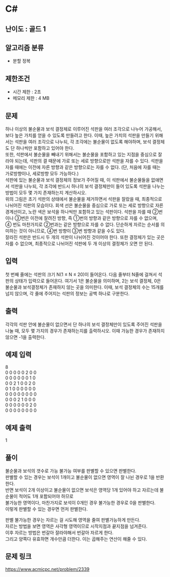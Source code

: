 # C#

## 난이도 : 골드 1

## 알고리즘 분류
  - 분할 정복

## 제한조건
  - 시간 제한 : 2초
  - 메모리 제한 : 4 MB

## 문제
하나 이상의 불순물과 보석 결정체로 이루어진 석판을 여러 조각으로 나누어 가공해서, 보다 높은 가치를 얻을 수 있도록 만들려고 한다. 이때, 높은 가치의 석판을 만들기 위해서는 석판을 여러 조각으로 나누되, 각 조각에는 불순물이 없도록 해야하며, 보석 결정체도 단 하나씩만 포함하고 있어야 한다.<br/>
또한, 석판에서 불순물을 빼내기 위해서는 불순물을 포함하고 있는 지점을 중심으로 잘라야 되는데, 석판의 결 때문에 가로 또는 세로 방향으로만 석판을 자를 수 있다. 석판을 자를 때에는 이전에 자른 방향과 같은 방향으로는 자를 수 없다. (단, 처음에 자를 때는 가로방향이나, 세로방향 모두 가능하다.)<br/>
석판에 있는 불순물과 보석 결정체의 정보가 주어질 때, 이 석판에서 불순물들을 없애면서 석판을 나누되, 각 조각에 반드시 하나의 보석 결정체만이 들어 있도록 석판을 나누는 방법이 모두 몇 가지 존재하는지 계산하시오.<br/>
위의 그림은 초기 석판의 상태에서 불순물을 제거하면서 석판을 잘랐을 때, 최종적으로 나뉘어진 석판의 모습이다. 회색 선은 불순물을 중심으로 가로 또는 세로 방향으로 자른 경계선이고, 노란 색은 보석을 하나씩만 포함하고 있는 석판이다. 석판을 자를 때 ②번이나 ③번은 이전에 잘려진 방향, 즉 ①번의 방향과 같은 방향으로 자를 수 없으며, ④ 번도 마찬가지로 ②번과는 같은 방향으로 자를 수 없다. 단순하게 자르는 순서를 의미하는 것이 아니므로, ④번 방향이 ③번 방향과 같을 수도 있다.<br/>
잘라진 석판은 반드시 두 개의 석판이 나뉘어진 것이어야 한다. 또한 결정체가 있는 곳은 자를 수 없으며, 최종적으로 나뉘어진 석판에 두 개 이상의 결정체가 오면 안 된다.<br/>

## 입력
첫 번째 줄에는 석판의 크기 N(1 ≤ N ≤ 20)이 들어온다. 다음 줄부터 N줄에 걸쳐서 석판의 상태가 입력으로 들어온다. 여기서 1은 불순물을 의미하며, 2는 보석 결정체, 0은 불순물과 보석결정체가 존재하지 않는 곳을 의미한다. 이때, 보석 결정체의 수는 15개를 넘지 않으며, 각 줄에 주어지는 석판의 정보는 공백 하나로 구분한다.<br/>

## 출력
각각의 석판 안에 불순물이 없으면서 단 하나의 보석 결정체만이 있도록 주어진 석판을 나눌 때, 모두 몇 가지의 경우가 존재하는지를 출력하시오. 이때 가능한 경우가 존재하지 않으면 -1을 출력한다.<br/>

## 예제 입력
8<br/>
0 0 0 0 0 2 0 0<br/>
0 0 0 0 0 0 1 0<br/>
0 0 2 1 0 0 2 0<br/>
0 1 0 0 0 0 0 0<br/>
0 0 0 0 0 0 0 0<br/>
0 0 0 2 1 0 0 0<br/>
0 0 0 0 0 0 2 0<br/>
0 0 0 0 0 0 0 0<br/>

## 예제 출력
1<br/>

## 풀이
불순물과 보석의 갯수로 가능 불가능 여부를 판별할 수 있으면 판별한다.<br/>
판별할 수 있는 경우는 보석이 1개이고 불순물이 없으면 영역이 잘 나뉜 경우로 1을 반환한다.<br/>
반면 보석이 2개 이상이고 불순물이 없으면 보석은 영역당 1개 있어야 하고 자르는데 불순물이 적어도 1개 포함되어야 하므로<br/>
불가능한 영역이다, 마찬가지로 보석이 0개인 경우 불가능한 경우로 0을 판별한다.<br/>
이렇게 판별할 수 있는 경우면 먼저 판별한다.<br/>


판별 불가능한 경우는 자르는 걸 시도해 영역을 줄여 판별가능하게 만든다.<br/>
자르는 방법을 보면 영역은 사각형 영역이므로 시작지점과 끝지점을 넘겨준다.<br/>
이후 자르는 방법은 번갈아 잘라야해서 번갈아 자르게 한다.<br/>
그리고 양쪽다 유효하면 개수만큼 더한다. 이는 곱해주는 연산이 해줄 수 있다.<br/>


## 문제 링크
https://www.acmicpc.net/problem/2339